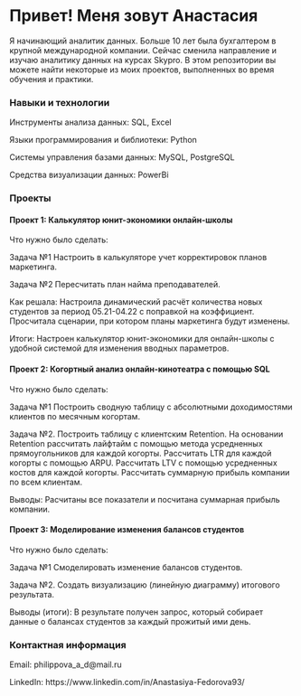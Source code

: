 <h1>Привет! Меня зовут Анастасия </h1>
 
Я начинающий аналитик данных. Больше 10 лет была бухгалтером в крупной международной компании. Сейчас сменила направление и изучаю аналитику данных на курсах Skypro. В этом репозитории вы можете найти некоторые из моих проектов, выполненных во время обучения и практики.

<h3>Навыки и технологии </h3> 

<p> Инструменты анализа данных: SQL, Excel </p>
<p> Языки программирования и библиотеки: Python </p>
<p> Системы управления базами данных: MySQL, PostgreSQL </p>
<p> Средства визуализации данных: PowerBi </p>

<h3>Проекты</h3>

<h4>Проект 1: Калькулятор юнит-экономики онлайн-школы</h4>

Что нужно было сделать:

Задача №1 Настроить в калькуляторе учет корректировок планов маркетинга.

Задача №2 Пересчитать план найма преподавателей.

Как решала: Настроила динамический расчёт количества новых студентов за период 05.21-04.22 с поправкой на коэффициент. 
Просчитала сценарии, при котором планы маркетинга будут изменены. 

Итоги: Настроен калькулятор юнит-экономики для онлайн-школы с удобной системой для изменения вводных параметров. 


<h4>Проект 2: Когортный анализ онлайн-кинотеатра с помощью SQL</h4>

Что нужно было сделать:

Задача №1 Построить сводную таблицу с абсолютными доходимостями клиентов по месячным когортам.

Задача №2. Построить таблицу с клиентским Retention. На основании Retention рассчитать лайфтайм с помощью метода усредненных прямоугольников для каждой когорты. Рассчитать LTR для каждой когорты с помощью ARPU. Рассчитать LTV с помощью усредненных костов для каждой когорты. Рассчитать суммарную прибыль компании по всем клиентам. 

Выводы: Расчитаны все показатели и посчитана суммарная прибыль компании.


<h4>Проект 3: Моделирование изменения балансов студентов</h4>

Что нужно было сделать:

Задача №1 Смоделировать изменение балансов студентов.

Задача №2. Создать визуализацию (линейную диаграмму) итогового результата. 

Выводы (итоги): В результате получен запрос, который собирает данные о балансах студентов за каждый прожитый ими день.


<h3>Контактная информация </h3>
<p>Email: philippova_a_d@mail.ru </p>
LinkedIn: https://www.linkedin.com/in/Anastasiya-Fedorova93/

